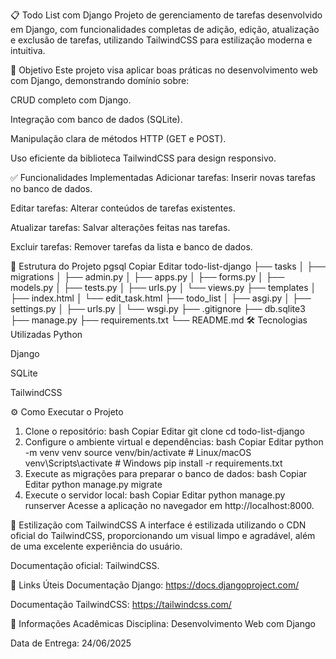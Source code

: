 📋 Todo List com Django
Projeto de gerenciamento de tarefas desenvolvido em Django, com funcionalidades completas de adição, edição, atualização e exclusão de tarefas, utilizando TailwindCSS para estilização moderna e intuitiva.

🚀 Objetivo
Este projeto visa aplicar boas práticas no desenvolvimento web com Django, demonstrando domínio sobre:

CRUD completo com Django.

Integração com banco de dados (SQLite).

Manipulação clara de métodos HTTP (GET e POST).

Uso eficiente da biblioteca TailwindCSS para design responsivo.

✅ Funcionalidades Implementadas
Adicionar tarefas: Inserir novas tarefas no banco de dados.

Editar tarefas: Alterar conteúdos de tarefas existentes.

Atualizar tarefas: Salvar alterações feitas nas tarefas.

Excluir tarefas: Remover tarefas da lista e banco de dados.

📂 Estrutura do Projeto
pgsql
Copiar
Editar
todo-list-django
├── tasks
│   ├── migrations
│   ├── admin.py
│   ├── apps.py
│   ├── forms.py
│   ├── models.py
│   ├── tests.py
│   ├── urls.py
│   └── views.py
├── templates
│   ├── index.html
│   └── edit_task.html
├── todo_list
│   ├── asgi.py
│   ├── settings.py
│   ├── urls.py
│   └── wsgi.py
├── .gitignore
├── db.sqlite3
├── manage.py
├── requirements.txt
└── README.md
🛠️ Tecnologias Utilizadas
Python

Django

SQLite

TailwindCSS

⚙️ Como Executar o Projeto
1. Clone o repositório:
bash
Copiar
Editar
git clone <url-do-repositorio>
cd todo-list-django
2. Configure o ambiente virtual e dependências:
bash
Copiar
Editar
python -m venv venv
source venv/bin/activate   # Linux/macOS
venv\Scripts\activate      # Windows
pip install -r requirements.txt
3. Execute as migrações para preparar o banco de dados:
bash
Copiar
Editar
python manage.py migrate
4. Execute o servidor local:
bash
Copiar
Editar
python manage.py runserver
Acesse a aplicação no navegador em http://localhost:8000.

🎨 Estilização com TailwindCSS
A interface é estilizada utilizando o CDN oficial do TailwindCSS, proporcionando um visual limpo e agradável, além de uma excelente experiência do usuário.

Documentação oficial: TailwindCSS.

📌 Links Úteis
Documentação Django: https://docs.djangoproject.com/

Documentação TailwindCSS: https://tailwindcss.com/

📝 Informações Acadêmicas
Disciplina: Desenvolvimento Web com Django

Data de Entrega: 24/06/2025

